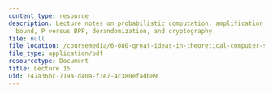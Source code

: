 ```yaml
---
content_type: resource
description: Lecture notes on probabilistic computation, amplification, the Chernoff
  bound, P versus BPP, derandomization, and cryptography.
file: null
file_location: /coursemedia/6-080-great-ideas-in-theoretical-computer-science-spring-2008/747a36bc719ad40af3e74c380efadb89_lec15.pdf
file_type: application/pdf
resourcetype: Document
title: Lecture 15
uid: 747a36bc-719a-d40a-f3e7-4c380efadb89
---
```

